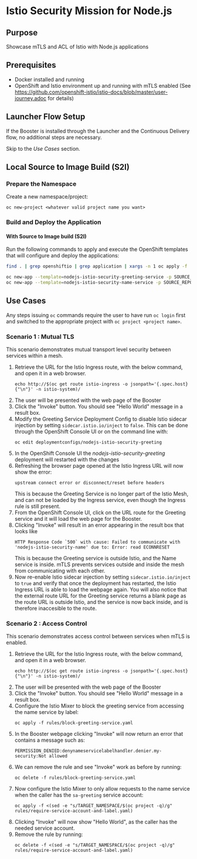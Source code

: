 # Istio Security Mission for Node.js

## Purpose

Showcase mTLS and ACL of Istio with Node.js applications

## Prerequisites

* Docker installed and running
* OpenShift and Istio environment up and running with mTLS enabled (See https://github.com/openshift-istio/istio-docs/blob/master/user-journey.adoc for details)

## Launcher Flow Setup

If the Booster is installed through the Launcher and the Continuous Delivery flow, no additional steps are necessary.

Skip to the _Use Cases_ section.

## Local Source to Image Build (S2I)

### Prepare the Namespace

Create a new namespace/project:
```
oc new-project <whatever valid project name you want>
```

### Build and Deploy the Application

#### With Source to Image build (S2I)

Run the following commands to apply and execute the OpenShift templates that will configure and deploy the applications:
```bash
find . | grep openshiftio | grep application | xargs -n 1 oc apply -f

oc new-app --template=nodejs-istio-security-greeting-service -p SOURCE_REPOSITORY_URL=https://github.com/bucharest-gold/nodejs-istio-security -p SOURCE_REPOSITORY_REF=master -p SOURCE_REPOSITORY_DIR=greeting-service
oc new-app --template=nodejs-istio-security-name-service -p SOURCE_REPOSITORY_URL=https://github.com/bucharest-gold/nodejs-istio-security -p SOURCE_REPOSITORY_REF=master -p SOURCE_REPOSITORY_DIR=name-service
```

## Use Cases

Any steps issuing `oc` commands require the user to have run `oc login` first and switched to the appropriate project with `oc project <project name>`.

### Scenario 1 : Mutual TLS

This scenario demonstrates mutual transport level security between services within a mesh.

1. Retrieve the URL for the Istio Ingress route, with the below command, and open it in a web browser.
    ```
    echo http://$(oc get route istio-ingress -o jsonpath='{.spec.host}{"\n"}' -n istio-system)/
    ```
2. The user will be presented with the web page of the Booster
3. Click the "Invoke" button. You should see "Hello World" message in a result box.
4. Modify the Greeting Service Deployment Config to disable Istio sidecar injection by setting `sidecar.istio.io/inject` to `false`.
This can be done through the OpenShift Console UI or on the command line with:
    ```
    oc edit deploymentconfigs/nodejs-istio-security-greeting
    ```
5. In the OpenShift Console UI the _nodejs-istio-security-greeting_ deployment will restarted with the changes
6. Refreshing the browser page opened at the Istio Ingress URL will now show the error:
    ```
    upstream connect error or disconnect/reset before headers
    ```
    This is because the Greeting Service is no longer part of the Istio Mesh,
    and can not be loaded by the Ingress service,
    even though the Ingress rule is still present.
7. From the OpenShift Console UI, click on the URL route for the Greeting service and it will load the web page for the Booster.
8. Clicking "Invoke" will result in an error appearing in the result box that looks like
    ```
    HTTP Response Code `500` with cause: Failed to communicate with 'nodejs-istio-security-name' due to: Error: read ECONNRESET
    ```
    This is because the Greeting service is outside Istio, and the Name service is inside.
    mTLS prevents services outside and inside the mesh from communicating with each other.
9. Now re-enable Istio sidecar injection by setting `sidecar.istio.io/inject` to `true` and verify that once the deployment has restarted,
the Istio Ingress URL is able to load the webpage again.
You will also notice that the external route URL for the Greeting service returns a blank page as the route URL is outside Istio,
and the service is now back inside, and is therefore inaccesible to the route.

### Scenario 2 : Access Control

This scenario demonstrates access control between services when mTLS is enabled.

1. Retrieve the URL for the Istio Ingress route, with the below command, and open it in a web browser.
    ```
    echo http://$(oc get route istio-ingress -o jsonpath='{.spec.host}{"\n"}' -n istio-system)/
    ```
2. The user will be presented with the web page of the Booster
3. Click the "Invoke" button. You should see "Hello World" message in a result box.
4. Configure the Istio Mixer to block the greeting service from accessing the name service by label:
    ```
    oc apply -f rules/block-greeting-service.yaml
    ```
5. In the Booster webpage clicking "Invoke" will now return an error that contains a message such as:
    ```
    PERMISSION_DENIED:denynameservicelabelhandler.denier.my-security:Not allowed
    ```
6. We can remove the rule and see "Invoke" work as before by running:
    ```
    oc delete -f rules/block-greeting-service.yaml
    ```
7. Now configure the Istio Mixer to only allow requests to the name service when the caller has the `sa-greeting` service account:
    ```
    oc apply -f <(sed -e "s/TARGET_NAMESPACE/$(oc project -q)/g" rules/require-service-account-and-label.yaml)
    ```
8. Clicking "Invoke" will now show "Hello World", as the caller has the needed service account.
9. Remove the rule by running:
    ```
    oc delete -f <(sed -e "s/TARGET_NAMESPACE/$(oc project -q)/g" rules/require-service-account-and-label.yaml)
    ```
